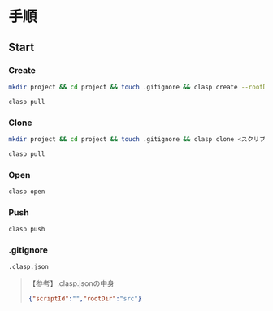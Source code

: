 # 手順

## Start

### Create

```bash
mkdir project && cd project && touch .gitignore && clasp create --rootDir src && npm init --y && npm i @types/google-apps-script --save-dev && touch src/Code.js && clasp open && code -a .
```

```bash
clasp pull
```

### Clone

```bash
mkdir project && cd project && touch .gitignore && clasp clone <スクリプトID> --rootDir src && npm init --y && npm i @types/google-apps-script --save-dev && clasp open && code -a .
```

```bash
clasp pull
```

### Open

```bash
clasp open
```

### Push

```bash
clasp push
```

### .gitignore

```bash
.clasp.json
```

> 【参考】.clasp.jsonの中身
> ```json
> {"scriptId":"","rootDir":"src"}
> ```

